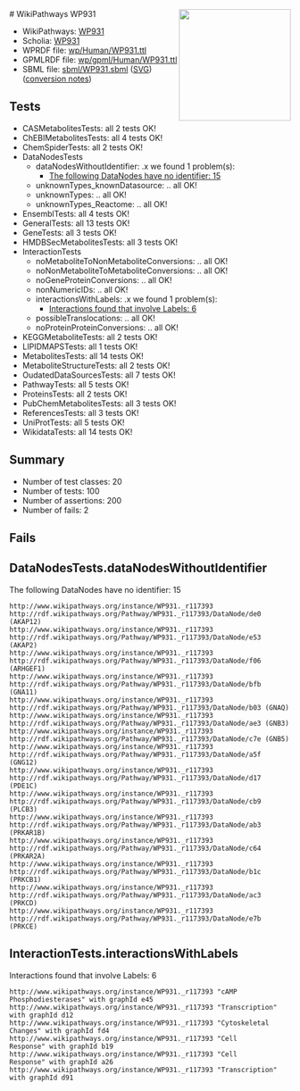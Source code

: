 <img style="float: right; width: 200px" src="../logo.png" />
# WikiPathways WP931

* WikiPathways: [WP931](https://identifiers.org/wikipathways:WP931)
* Scholia: [WP931](https://scholia.toolforge.org/wikipathways/WP931)
* WPRDF file: [wp/Human/WP931.ttl](../wp/Human/WP931.ttl)
* GPMLRDF file: [wp/gpml/Human/WP931.ttl](../wp/gpml/Human/WP931.ttl)
* SBML file: [sbml/WP931.sbml](../sbml/WP931.sbml) ([SVG](../sbml/WP931.svg)) ([conversion notes](../sbml/WP931.txt))

## Tests
* CASMetabolitesTests: all 2 tests OK!
* ChEBIMetabolitesTests: all 4 tests OK!
* ChemSpiderTests: all 2 tests OK!
* DataNodesTests
    * dataNodesWithoutIdentifier: .x we found 1 problem(s):
        * [The following DataNodes have no identifier: 15](#8792c495)
    * unknownTypes_knownDatasource: .. all OK!
    * unknownTypes: .. all OK!
    * unknownTypes_Reactome: .. all OK!
* EnsemblTests: all 4 tests OK!
* GeneralTests: all 13 tests OK!
* GeneTests: all 3 tests OK!
* HMDBSecMetabolitesTests: all 3 tests OK!
* InteractionTests
    * noMetaboliteToNonMetaboliteConversions: .. all OK!
    * noNonMetaboliteToMetaboliteConversions: .. all OK!
    * noGeneProteinConversions: .. all OK!
    * nonNumericIDs: .. all OK!
    * interactionsWithLabels: .x we found 1 problem(s):
        * [Interactions found that involve Labels: 6](#630d267d)
    * possibleTranslocations: .. all OK!
    * noProteinProteinConversions: .. all OK!
* KEGGMetaboliteTests: all 2 tests OK!
* LIPIDMAPSTests: all 1 tests OK!
* MetabolitesTests: all 14 tests OK!
* MetaboliteStructureTests: all 2 tests OK!
* OudatedDataSourcesTests: all 7 tests OK!
* PathwayTests: all 5 tests OK!
* ProteinsTests: all 2 tests OK!
* PubChemMetabolitesTests: all 3 tests OK!
* ReferencesTests: all 3 tests OK!
* UniProtTests: all 5 tests OK!
* WikidataTests: all 14 tests OK!


## Summary

* Number of test classes: 20
* Number of tests: 100
* Number of assertions: 200
* Number of fails: 2

## Fails

<a name="8792c495" />

## DataNodesTests.dataNodesWithoutIdentifier

The following DataNodes have no identifier: 15
```
http://www.wikipathways.org/instance/WP931._r117393 http://rdf.wikipathways.org/Pathway/WP931._r117393/DataNode/de0 (AKAP12)
http://www.wikipathways.org/instance/WP931._r117393 http://rdf.wikipathways.org/Pathway/WP931._r117393/DataNode/e53 (AKAP2)
http://www.wikipathways.org/instance/WP931._r117393 http://rdf.wikipathways.org/Pathway/WP931._r117393/DataNode/f06 (ARHGEF1)
http://www.wikipathways.org/instance/WP931._r117393 http://rdf.wikipathways.org/Pathway/WP931._r117393/DataNode/bfb (GNA11)
http://www.wikipathways.org/instance/WP931._r117393 http://rdf.wikipathways.org/Pathway/WP931._r117393/DataNode/b03 (GNAQ)
http://www.wikipathways.org/instance/WP931._r117393 http://rdf.wikipathways.org/Pathway/WP931._r117393/DataNode/ae3 (GNB3)
http://www.wikipathways.org/instance/WP931._r117393 http://rdf.wikipathways.org/Pathway/WP931._r117393/DataNode/c7e (GNB5)
http://www.wikipathways.org/instance/WP931._r117393 http://rdf.wikipathways.org/Pathway/WP931._r117393/DataNode/a5f (GNG12)
http://www.wikipathways.org/instance/WP931._r117393 http://rdf.wikipathways.org/Pathway/WP931._r117393/DataNode/d17 (PDE1C)
http://www.wikipathways.org/instance/WP931._r117393 http://rdf.wikipathways.org/Pathway/WP931._r117393/DataNode/cb9 (PLCB3)
http://www.wikipathways.org/instance/WP931._r117393 http://rdf.wikipathways.org/Pathway/WP931._r117393/DataNode/ab3 (PRKAR1B)
http://www.wikipathways.org/instance/WP931._r117393 http://rdf.wikipathways.org/Pathway/WP931._r117393/DataNode/c64 (PRKAR2A)
http://www.wikipathways.org/instance/WP931._r117393 http://rdf.wikipathways.org/Pathway/WP931._r117393/DataNode/b1c (PRKCB1)
http://www.wikipathways.org/instance/WP931._r117393 http://rdf.wikipathways.org/Pathway/WP931._r117393/DataNode/ac3 (PRKCD)
http://www.wikipathways.org/instance/WP931._r117393 http://rdf.wikipathways.org/Pathway/WP931._r117393/DataNode/e7b (PRKCE)
```

<a name="630d267d" />

## InteractionTests.interactionsWithLabels

Interactions found that involve Labels: 6
```
http://www.wikipathways.org/instance/WP931._r117393 "cAMP
Phosphodiesterases" with graphId e45
http://www.wikipathways.org/instance/WP931._r117393 "Transcription" with graphId d12
http://www.wikipathways.org/instance/WP931._r117393 "Cytoskeletal
Changes" with graphId fd4
http://www.wikipathways.org/instance/WP931._r117393 "Cell
Response" with graphId b19
http://www.wikipathways.org/instance/WP931._r117393 "Cell
Response" with graphId a26
http://www.wikipathways.org/instance/WP931._r117393 "Transcription" with graphId d91
```

